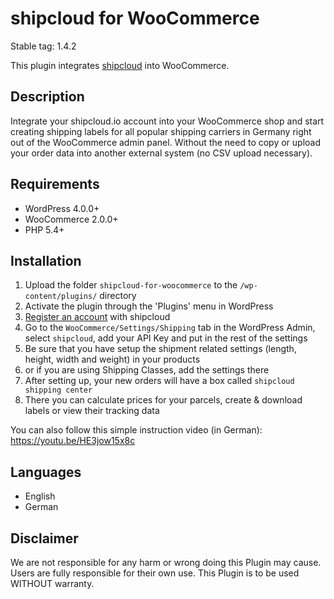 # shipcloud for WooCommerce

Stable tag: 1.4.2

This plugin integrates [shipcloud](http://bit.ly/shipcloud_for_woocommerce) into WooCommerce.

## Description

Integrate your shipcloud.io account into your WooCommerce shop and start creating shipping labels
for all popular shipping carriers in Germany right out of the WooCommerce admin panel. Without the
need to copy or upload your order data into another external system (no CSV upload necessary).

## Requirements

- WordPress 4.0.0+
- WooCommerce 2.0.0+
- PHP 5.4+

## Installation
1. Upload the folder `shipcloud-for-woocommerce` to the `/wp-content/plugins/` directory
2. Activate the plugin through the 'Plugins' menu in WordPress
3. [Register an account](http://bit.ly/shipcloud-for-woocommerce-en) with shipcloud
4. Go to the `WooCommerce/Settings/Shipping` tab in the WordPress Admin, select `shipcloud`, add your API Key and put in the rest of the settings
5. Be sure that you have setup the shipment related settings (length, height, width and weight) in your products
6. or if you are using Shipping Classes, add the settings there
7. After setting up, your new orders will have a box called `shipcloud shipping center`
8. There you can calculate prices for your parcels, create & download labels or view their tracking data

You can also follow this simple instruction video (in German):
https://youtu.be/HE3jow15x8c

## Languages
- English
- German

## Disclaimer
We are not responsible for any harm or wrong doing this Plugin may cause. Users are fully responsible for their own use. This Plugin is to be used WITHOUT warranty.
